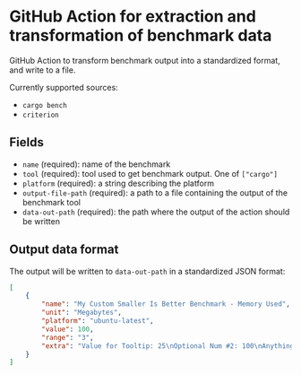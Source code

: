 # GitHub Action for extraction and transformation of benchmark data

GitHub Action to transform benchmark output into a standardized format, and write to a file.

Currently supported sources:
 - `cargo bench`
 - `criterion`

## Fields
- `name` (required): name of the benchmark
- `tool` (required): tool used to get benchmark output. One of `["cargo"]`
- `platform` (required): a string describing the platform
- `output-file-path` (required): a path to a file containing the output of the benchmark tool
- `data-out-path` (required): the path where the output of the action should be written

## Output data format

The output will be written to `data-out-path` in a standardized JSON format:
```json
[
    {
        "name": "My Custom Smaller Is Better Benchmark - Memory Used",
        "unit": "Megabytes",
        "platform": "ubuntu-latest",
        "value": 100,
        "range": "3",
        "extra": "Value for Tooltip: 25\nOptional Num #2: 100\nAnything Else!"
    }
]
```
